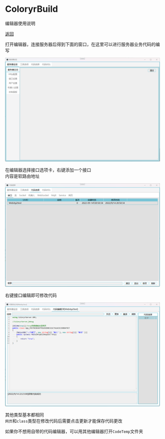 # ColoryrBuild

编辑器使用说明

[返回](../README.md)

打开编辑器，连接服务器后得到下面的窗口，在这里可以进行服务器业务代码的编写

![图片](pic/pic1.png)

在编辑器选择接口选项卡，右键添加一个接口  
内容是软路由地址

![图片](pic/pic2.png)

右键接口编辑即可修改代码

![图片](pic/pic7.png)

其他类型基本都相同  
`网页`和`class`类型在修改代码后需要点击更新才能保存代码更改

如果你不想用自带的代码编辑器，可以用其他编辑器打开`CodeTemp`文件夹